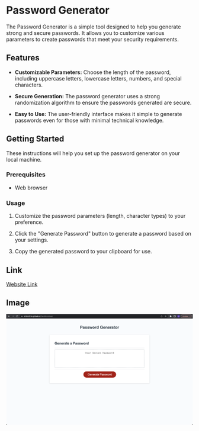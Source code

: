# Password Generator

The Password Generator is a simple tool designed to help you generate strong and secure passwords. It allows you to customize various parameters to create passwords that meet your security requirements.

## Features

- **Customizable Parameters:** Choose the length of the password, including uppercase letters, lowercase letters, numbers, and special characters.

- **Secure Generation:** The password generator uses a strong randomization algorithm to ensure the passwords generated are secure.

- **Easy to Use:** The user-friendly interface makes it simple to generate passwords even for those with minimal technical knowledge.

## Getting Started

These instructions will help you set up the password generator on your local machine.

### Prerequisites

- Web browser

### Usage

1. Customize the password parameters (length, character types) to your preference.

2. Click the "Generate Password" button to generate a password based on your settings.

3. Copy the generated password to your clipboard for use.

## Link

[Website Link](https://m1tch3llm.github.io/PassWordApp/)

## Image

![Password Generator Clip](/Screenshot%202023-08-25%20at%208.03.43%20PM.png)
